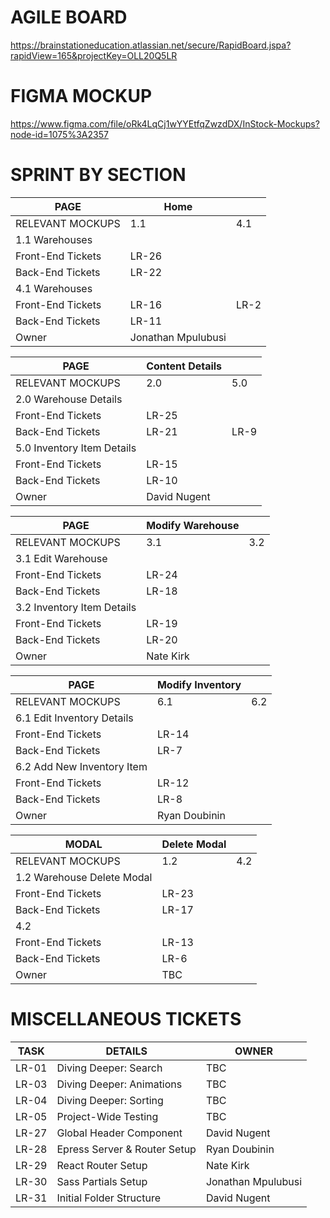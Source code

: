 # AGILE BOARD
https://brainstationeducation.atlassian.net/secure/RapidBoard.jspa?rapidView=165&projectKey=OLL20Q5LR

# FIGMA MOCKUP
https://www.figma.com/file/oRk4LqCj1wYYEtfqZwzdDX/InStock-Mockups?node-id=1075%3A2357

# SPRINT BY SECTION

PAGE | Home |  |
--- | --- | --- |
RELEVANT MOCKUPS | 1.1 | 4.1 |
1.1 Warehouses |  |  |
Front-End Tickets | LR-26 |  |
Back-End Tickets | LR-22 |  |
4.1 Warehouses |  |  |
Front-End Tickets | LR-16 |LR-2  |
Back-End Tickets | LR-11 |  |
Owner | Jonathan Mpulubusi |

PAGE | Content Details |  |
--- | --- | --- |
RELEVANT MOCKUPS | 2.0 | 5.0 |
2.0 Warehouse Details |  |  |
Front-End Tickets | LR-25 |  |
Back-End Tickets | LR-21 |LR-9  |
5.0 Inventory Item Details |  |  |
Front-End Tickets | LR-15 |  |
Back-End Tickets | LR-10 |  |
Owner | David Nugent |

PAGE | Modify Warehouse |  |
--- | --- | --- |
RELEVANT MOCKUPS | 3.1 | 3.2 |
3.1 Edit Warehouse |  |  |
Front-End Tickets | LR-24 |  |
Back-End Tickets | LR-18 |  |
3.2 Inventory Item Details |  |  |
Front-End Tickets | LR-19 |  |
Back-End Tickets | LR-20 |  |
Owner | Nate Kirk |

PAGE | Modify Inventory |  |
--- | --- | --- |
RELEVANT MOCKUPS | 6.1 | 6.2 |
6.1 Edit Inventory Details |  |  |
Front-End Tickets | LR-14 |  |
Back-End Tickets | LR-7 |  |
6.2 Add New Inventory Item |  |  |
Front-End Tickets | LR-12 |  |
Back-End Tickets | LR-8 |  |
Owner | Ryan Doubinin |

MODAL | Delete Modal |  |
--- | --- | --- |
RELEVANT MOCKUPS | 1.2 | 4.2 |
1.2 Warehouse Delete Modal |  |  |
Front-End Tickets | LR-23 |  |
Back-End Tickets | LR-17 |  |
4.2 |  |  |
Front-End Tickets | LR-13 |  |
Back-End Tickets | LR-6 |  |
Owner | TBC |

# MISCELLANEOUS TICKETS

TASK | DETAILS | OWNER  |
--- | --- | --- |
LR-01 | Diving Deeper: Search | TBC |
LR-03 | Diving Deeper: Animations | TBC |
LR-04 | Diving Deeper: Sorting | TBC |
LR-05 | Project-Wide Testing | TBC |
LR-27 | Global Header Component | David Nugent |
LR-28 | Epress Server & Router Setup | Ryan Doubinin |
LR-29 | React Router Setup | Nate Kirk |
LR-30 | Sass Partials Setup | Jonathan Mpulubusi |
LR-31 | Initial Folder Structure | David Nugent |
